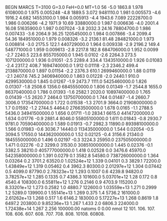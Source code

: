 BEGN
MARCS T=3100 G=3.0 FeH=0.0 MT=1.0
                  56
-5.0 1863.8 1.978 6108000.0 1.975 0.005248 
-4.8 1889.5 3.072 9481110.0 1.981 0.005573 
-4.6 1916.2 4.682 14553100.0 1.984 0.005913 
-4.4 1943.6 7.089 22228700.0 1.986 0.006266 
-4.2 1971.9 10.69 33880000.0 1.987 0.006636 
-4.0 2001.4 16.08 51635900.0 1.987 0.007024 
-3.8 2032.3 24.16 78804700.0 1.986 0.007433 
-3.6 2064.9 36.25 120545000.0 1.984 0.007866 
-3.4 2099.4 54.36 184951000.0 1.979 0.008326 
-3.2 2136.1 81.48 284821000.0 1.973 0.008814 
-3.0 2175.5 122.1 440729000.0 1.964 0.009338 
-2.9 2196.2 149.4 548771000.0 1.959 0.009613 
-2.8 2217.8 182.8 684706000.0 1.952 0.0099 
-2.7 2240.5 223.6 855705000.0 1.945 0.0102 
-2.6 2264.3 273.5 1071200000.0 1.936 0.01051 
-2.5 2289.4 334.4 1343510000.0 1.926 0.01083 
-2.4 2317.2 408.7 1694740000.0 1.912 0.01118 
-2.3 2346.2 499.4 2138870000.0 1.897 0.01154 
-2.2 2376.3 610.1 2699460000.0 1.88 0.0119 
-2.1 2407.6 745.2 3406940000.0 1.863 0.01228 
-2.0 2440.1 910.0 4299530000.0 1.845 0.01267 
-1.9 2473.7 1111.0 5425460000.0 1.826 0.01307 
-1.8 2508.6 1356.0 6845550000.0 1.806 0.01349 
-1.7 2544.8 1655.0 8637040000.0 1.786 0.01393 
-1.6 2582.1 2020.0 10897400000.0 1.765 0.01439 
-1.5 2620.7 2464.0 13750700000.0 1.744 0.01487 
-1.4 2660.7 3006.0 17354700000.0 1.722 0.01538 
-1.3 2701.9 3664.0 21908000000.0 1.7 0.01592 
-1.2 2744.5 4464.0 27663500000.0 1.678 0.0165 
-1.1 2788.5 5436.0 34941500000.0 1.656 0.01711 
-1.0 2834.1 6615.0 44147200000.0 1.634 0.01776 
-0.9 2881.4 8046.0 55805100000.0 1.611 0.01843 
-0.8 2930.7 9781.0 70590400000.0 1.589 0.01913 
-0.7 2982.3 11890.0 89398100000.0 1.566 0.01983 
-0.6 3036.7 14440.0 113435000000.0 1.544 0.02054 
-0.5 3094.5 17550.0 144362000000.0 1.52 0.02125 
-0.4 3156.6 21340.0 184555000000.0 1.496 0.02197 
-0.3 3224.3 25950.0 237505000000.0 1.471 0.02276 
-0.2 3299.0 31530.0 308510000000.0 1.445 0.02376 
-0.1 3382.5 38210.0 405777000000.0 1.418 0.02528 
0.0 3476.6 45970.0 542358000000.0 1.391 0.0279 
0.1 3582.8 54580.0 738726000000.0 1.364 0.03264 
0.2 3701.2 63520.0 1.02524e+12 1.339 0.04101 
0.3 3829.1 72200.0 1.43849e+12 1.319 0.05462 
0.4 3962.3 80300.0 2.01297e+12 1.304 0.07442 
0.5 4099.0 87790.0 2.78323e+12 1.293 0.1007 
0.6 4239.8 94820.0 3.78257e+12 1.285 0.1335 
0.7 4386.3 101600.0 5.03701e+12 1.28 0.172 
0.8 4540.4 108300.0 6.55811e+12 1.276 0.2146 
0.9 4703.9 115200.0 8.33201e+12 1.273 0.2582 
1.0 4880.7 122600.0 1.03559e+13 1.271 0.2999 
1.2 5289.0 139900.0 1.55141e+13 1.269 0.375 
1.4 5736.2 161000.0 2.61262e+13 1.268 0.517 
1.6 6146.2 183000.0 5.17227e+13 1.268 0.8619 
1.8 6497.2 203800.0 9.85236e+13 1.267 1.433 
2.0 6806.3 224000.0 1.72438e+14 1.267 2.256 
100000.00
natoms              0      0.00
nmol          12
          101.         106.       107.      108.         606.        607.        608.
          707.         708.       808.    10108.       60808.
